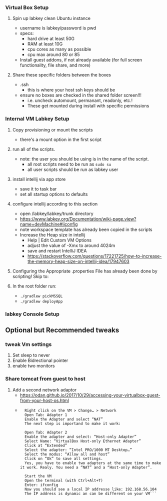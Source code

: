 ### Virtual Box Setup
1. Spin up labkey clean Ubuntu instance 
    * username is labkey/password is pwd
    * specs:
        * hard drive at least 50G
        * RAM at least 10G
        * cpu cores as many as possible
        * cpu max around 80 or 85
    * Install guest addons, if not already available (for full screen functionality, file share, and more)
    
2. Share these specific folders between the boxes
    * .ssh  
        * this is where your host ssh keys should be
    * ensure no boxes are checked in the shared folder screen!!! 
        * i.e. uncheck automount, permanant, readonly, etc.! 
        * These get mounted during install with specific permissions

### Internal VM Labkey Setup
1. Copy provisioning or mount the scripts
    * there's a mount option in the first script
    
1. run all of the scripts.
    * note: the user you should be using is in the name of the script.
        * all root scripts need to be run as `sudo su`
        * all user scripts should be run as labkey user

2. install intellij via app store
    * save it to task bar
    * set all startup options to defaults
    
3. configure intellij according to this section
    * open /labkey/labkey/trunk directory
    * https://www.labkey.org/Documentation/wiki-page.view?name=devMachine#ijconfig
    * note workspace template has already been copied in the scripts
    * Increase the Heap size in intellij
        * Help | Edit Custom VM Options
        * adjust the value of -Xmx to around 4024m
        * save and restart IntelliJ IDEA
        * https://stackoverflow.com/questions/17221725/how-to-increase-the-memory-heap-size-on-intellij-idea/17947603

4. Configuring the Appropriate .properties File has already been done by scripting! Skip to:

5. In the root folder run:
    * `./gradlew pickMSSQL`
    * `./gradlew deployApp`



### labkey Console Setup




## Optional but Recommended tweaks

### tweak Vm settings
1. Set sleep to never 
1. Enable Bidrectional pointer
1. enable two monitors


### Share tomcat from guest to host
1. Add a second network adaptor
    * https://odan.github.io/2017/10/29/accessing-your-virtualbox-guest-from-your-host-os.html
    * ```   Shut down all running VM’s
        Right click on the VM > Change… > Network
        Open Tab: Adapter 1
        Enable the Adapter and select “NAT”
        The next step is importand to make it work:
        
        Open Tab: Adapter 2
        Enable the adapter and select: “Host-only Adapter”
        Select Name: “VirtualBox Host-only Ethernet Adapter”
        Click at “Extended”
        Select the adapter: “Intel PRO/1000 MT Desktop…”
        Select the modus: “Allow all and host”
        Click on “Ok” to save all settings.
        Yes, you have to enable two adapters at the same time to make it work. Realy. You need a “NAT” and a “Host-only Adapter”.
        
        Start the VM
        Open the terminal (with Ctrl+Alt+T)
        Enter: ifconfig
        Now you should see a local IP addresse like: 192.168.56.104
        The IP address is dynamic an can be different on your VM```